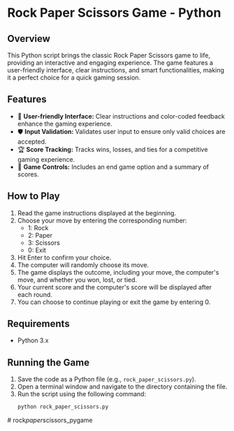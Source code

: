 # Rock Paper Scissors Game - Python

## Overview

This Python script brings the classic Rock Paper Scissors game to life, providing an interactive and engaging experience. The game features a user-friendly interface, clear instructions, and smart functionalities, making it a perfect choice for a quick gaming session.

## Features

- 🌈 **User-friendly Interface:** Clear instructions and color-coded feedback enhance the gaming experience.
- 🛡️ **Input Validation:** Validates user input to ensure only valid choices are accepted.
- 🏆 **Score Tracking:** Tracks wins, losses, and ties for a competitive gaming experience.
- 🏁 **Game Controls:** Includes an end game option and a summary of scores.

## How to Play

1. Read the game instructions displayed at the beginning.
2. Choose your move by entering the corresponding number:
   - 1: Rock
   - 2: Paper
   - 3: Scissors
   - 0: Exit
3. Hit Enter to confirm your choice.
4. The computer will randomly choose its move.
5. The game displays the outcome, including your move, the computer's move, and whether you won, lost, or tied.
6. Your current score and the computer's score will be displayed after each round.
7. You can choose to continue playing or exit the game by entering 0.

## Requirements

- Python 3.x

## Running the Game

1. Save the code as a Python file (e.g., `rock_paper_scissors.py`).
2. Open a terminal window and navigate to the directory containing the file.
3. Run the script using the following command:
   ```bash
   python rock_paper_scissors.py
#   r o c k _ p a p e r _ s c i s s o r s _ p y g a m e  
 